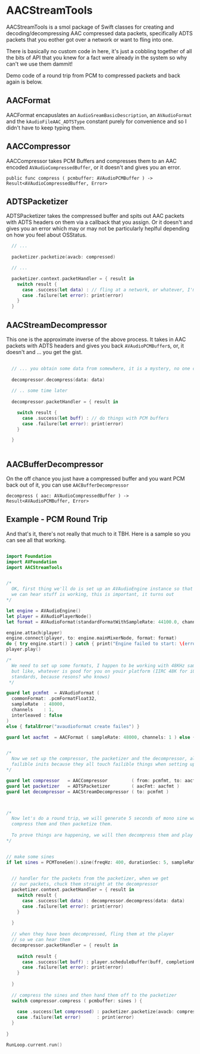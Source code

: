 # AACStreamTools

AACStreamTools is a smol package of Swift classes for creating and decoding/decompressing 
AAC compressed data packets, specifically ADTS packets that you eother got over a 
network or want to fling into one.

There is basically no custom code in here, it's just a cobbling together of all the bits of API
that you knew for a fact were already in the system so why can't we use them dammit!

Demo code of a round trip from PCM to compressed packets and back again is below.

## AACFormat
AACFormat encapuslates an `AudioSreamBasicDescription`, an `AVAudioFormat` and the `kAudioFileAAC_ADTSType` 
constant purely for convenience and so I didn't have to keep typing them.

## AACCompressor

AACCompressor takes PCM Buffers and compresses them to an AAC encoded `AVAudioCompressedBuffer`,
or it doesn't and gives you an error.

`public func compress ( pcmbuffer: AVAudioPCMBuffer ) -> Result<AVAudioCompressedBuffer, Error> `


## ADTSPacketizer

ADTSPacketizer takes the compressed buffer and spits out AAC packets with ADTS headers on them
via a callback that you assign. Or it doesn't and gives you an error which may or may not be
particularly heplful depending on how you feel about OSStatus.

```swift
  // ...
  
  packetizer.packetize(avacb: compressed)

  // ...

  packetizer.context.packetHandler = { result in
    switch result {
      case .success(let data) : // fling at a network, or whatever, I'm not your mum.
      case .failure(let error): print(error)
    }
  }
```

## AACStreamDecompressor

This one is the approximate inverse of the above process. It takes in AAC packets with ADTS headers
and gives you back `AVAudioPCMBuffer`s, or, it doesn't and ... you get the gist.

```swift
 
  // ... you obtain some data from somewhere, it is a mystery, no one can kno it
 
  decompressor.decompress(data: data)
 
  // .. some time later 
 
  decompressor.packetHandler = { result in

    switch result {
      case .success(let buff) : // do things with PCM buffers
      case .failure(let error): print(error)
    }

  }
 
```

## AACBufferDecompressor

On the off chance you just have a compressed buffer and you want PCM back out of it, 
you can use `AACBufferDecompressor`

`decompress ( aac: AVAudioCompressedBuffer ) -> Result<AVAudioPCMBuffer, Error>`


## Example - PCM Round Trip

And that's it, there's not really that much to it TBH. Here is a sample so you can see all that working.

```swift

import Foundation
import AVFoundation
import AACStreamTools


/*
  OK, first thing we'll do is set up an AVAudioEngine instance so that
  we can hear stuff is working, this is important, it turns out
*/

let engine = AVAudioEngine()
let player = AVAudioPlayerNode()
let format = AVAudioFormat(standardFormatWithSampleRate: 44100.0, channels: 1)!

engine.attach(player)
engine.connect(player, to: engine.mainMixerNode, format: format)
do { try engine.start() } catch { print("Engine failed to start: \(error)") }
player.play()

/*
  We need to set up some formats, I happen to be working with 48KHz sampling, so we'll use that
  but like, whatever is good for you on youir platform (IIRC 48K for iOS and 44.1 for macOS as
  standards, because resons? who knows)
 */

guard let pcmfmt  = AVAudioFormat (
  commonFormat: .pcmFormatFloat32,
  sampleRate  : 48000,
  channels    : 1,
  interleaved : false
)
else { fatalError("avaudioformat create failes") }

guard let aacfmt  = AACFormat ( sampleRate: 48000, channels: 1 ) else { fatalError("aacformat create failes") }


/*
  Now we set up the compressor, the packetizer and the decompressor, all of these have
  failible inits because they all touch failible things when setting up, sigh.
*/

guard let compressor   = AACCompressor         ( from: pcmfmt, to: aacfmt ) else { fatalError( "compressor create failed"  ) }
guard let packetizer   = ADTSPacketizer        ( aacFmt: aacfmt )           else { fatalError( "packetizer create failed"  ) }
guard let decompressor = AACStreamDecompressor ( to: pcmfmt )               else { fatalError( "decompressor create failed") }



/*
  Now let's do a round trip, we will generate 5 seconds of mono sine waves at 48KHz in PCM format,
  compress them and then packetize them.
 
  To prove things are happening, we will then decompress them and play them.
*/


// make some sines
if let sines = PCMToneGen().sine(freqHz: 400, durationSec: 5, sampleRate: 48000, amplitude: 1) {

 
  // handler for the packets from the packetizer, when we get
  // our packets, chuck them straight at the decompressor
  packetizer.context.packetHandler = { result in
    switch result {
      case .success(let data) : decompressor.decompress(data: data)
      case .failure(let error): print(error)
    }
    
  }
  
  // when they have been decompressed, fling them at the player
  // so we can hear them
  decompressor.packetHandler = { result in
    
    switch result {
      case .success(let buff) : player.scheduleBuffer(buff, completionHandler: nil)
      case .failure(let error): print(error)
    }
    
  }
  
  // compress the sines and then hand them off to the packetizer
  switch compressor.compress ( pcmbuffer: sines ) {
    
    case .success(let compressed) : packetizer.packetize(avacb: compressed)
    case .failure(let error)      : print(error)
  }
  
}

RunLoop.current.run()

```
